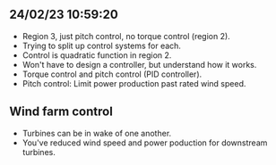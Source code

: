 ## 24/02/23 10:59:20

* Region 3, just pitch control, no torque control (region 2).
* Trying to split up control systems for each.
* Control is quadratic function in region 2.
* Won't have to design a controller, but understand how it works.
* Torque control and pitch control (PID controller).
* Pitch control: Limit power production past rated wind speed.

## Wind farm control

* Turbines can be in wake of one another.
* You've reduced wind speed and power poduction for downstream turbines.
